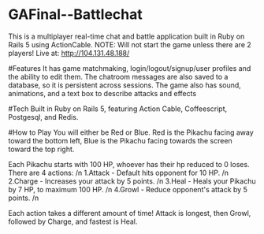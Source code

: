 # GAFinal--Battlechat

This is a multiplayer real-time chat and battle application built in Ruby on Rails 5 using ActionCable.
NOTE: Will not start the game unless there are 2 players!
Live at: http://104.131.48.188/

#Features
It has game matchmaking, login/logout/signup/user profiles and the ability to edit them. The chatroom messages are also saved to a database, so it is persistent across sessions. The game also has sound, animations, and a text box to describe attacks and effects

#Tech
 Built in Ruby on Rails 5, featuring Action Cable, Coffeescript, Postgesql, and Redis. 

#How to Play
You will either be Red or Blue. Red is the Pikachu facing away toward the bottom left, Blue is the Pikachu facing towards the screen toward the top right.

Each Pikachu starts with 100 HP, whoever has their hp reduced to 0 loses.
There are 4 actions: 
/n
1.Attack - Default hits opponent for 10 HP. 
/n
2.Charge - Increases your attack by 5 points.
/n
3.Heal - Heals your Pikachu by 7 HP, to maximum 100 HP.
/n
4.Growl - Reduce opponent's attack by 5 points.
/n

Each action takes a different amount of time! Attack is longest, then Growl, followed by Charge, and fastest is Heal.
